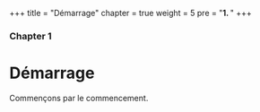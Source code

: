 +++
title = "Démarrage"
chapter = true
weight = 5
pre = "<b>1. </b>"
+++

### Chapter 1

# Démarrage

Commençons par le commencement.


